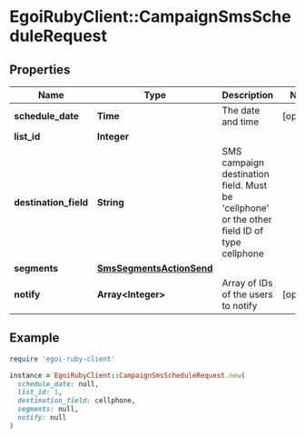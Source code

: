 # EgoiRubyClient::CampaignSmsScheduleRequest

## Properties

| Name | Type | Description | Notes |
| ---- | ---- | ----------- | ----- |
| **schedule_date** | **Time** | The date and time | [optional] |
| **list_id** | **Integer** |  |  |
| **destination_field** | **String** | SMS campaign destination field. Must be &#39;cellphone&#39; or the other field ID of type                                 cellphone |  |
| **segments** | [**SmsSegmentsActionSend**](SmsSegmentsActionSend.md) |  |  |
| **notify** | **Array&lt;Integer&gt;** | Array of IDs of the users to notify | [optional] |

## Example

```ruby
require 'egoi-ruby-client'

instance = EgoiRubyClient::CampaignSmsScheduleRequest.new(
  schedule_date: null,
  list_id: 1,
  destination_field: cellphone,
  segments: null,
  notify: null
)
```

